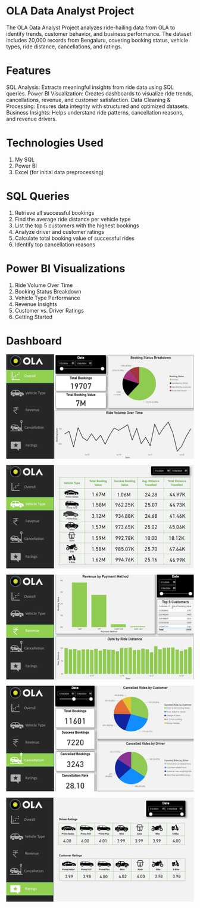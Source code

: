 # OLA Data Analyst Project
The OLA Data Analyst Project analyzes ride-hailing data from OLA to identify trends, customer behavior, and business performance. The dataset includes 20,000 records from Bengaluru, covering booking status, vehicle types, ride distance, cancellations, and ratings.

# Features
SQL Analysis: Extracts meaningful insights from ride data using SQL queries.
Power BI Visualization: Creates dashboards to visualize ride trends, cancellations, revenue, and customer satisfaction.
Data Cleaning & Processing: Ensures data integrity with structured and optimized datasets.
Business Insights: Helps understand ride patterns, cancellation reasons, and revenue drivers.

# Technologies Used
1. My SQL
2. Power BI
3. Excel (for initial data preprocessing)

# SQL Queries
1. Retrieve all successful bookings
2. Find the average ride distance per vehicle type
3. List the top 5 customers with the highest bookings
4. Analyze driver and customer ratings
5. Calculate total booking value of successful rides
6. Identify top cancellation reasons

# Power BI Visualizations
1. Ride Volume Over Time
2. Booking Status Breakdown
3. Vehicle Type Performance
4. Revenue Insights
5. Customer vs. Driver Ratings
6. Getting Started

# Dashboard 
![dashboard report 1](https://github.com/tanshigarg/Ola-Analysis/blob/f3906f5191ec42ed158e535299b792c60f56268f/ola%20dashboard%201.png)

![dashboard report 2 ](https://github.com/tanshigarg/Ola-Analysis/blob/f3906f5191ec42ed158e535299b792c60f56268f/ola%20dashboard%202.png)

![dashboard report 3](https://github.com/tanshigarg/Ola-Analysis/blob/f3906f5191ec42ed158e535299b792c60f56268f/ola%20dashboard%203.png)

![dashboard report 4](https://github.com/tanshigarg/Ola-Analysis/blob/f3906f5191ec42ed158e535299b792c60f56268f/ola%20dashboard%204.png)

![dashboard report 5](https://github.com/tanshigarg/Ola-Analysis/blob/f3906f5191ec42ed158e535299b792c60f56268f/ola%20dashboard%205.png)
